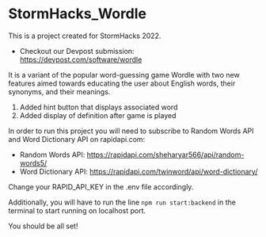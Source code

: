 # StormHacks_Wordle

This is a project created for StormHacks 2022.
+ Checkout our Devpost submission: https://devpost.com/software/wordle

It is a variant of the popular word-guessing game Wordle with two new features aimed towards educating the user about English words, their synonyms, and their meanings.
  1. Added hint button that displays associated word
  2. Added display of definition after game is played

In order to run this project you will need to subscribe to Random Words API and Word Dictionary API on rapidapi.com:
  
  - Random Words API: https://rapidapi.com/sheharyar566/api/random-words5/
  - Word Dictionary API: https://rapidapi.com/twinword/api/word-dictionary/
  
  Change your RAPID_API_KEY in the .env file accordingly.
  
Additionally, you will have to run the line `npm run start:backend` in the terminal to start running on localhost port.
 
You should be all set!
